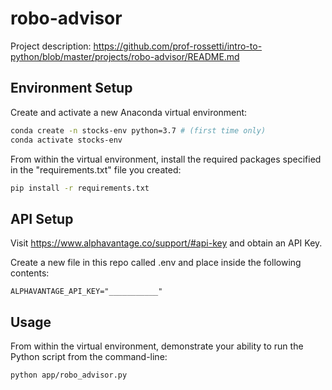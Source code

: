 # robo-advisor

Project description: https://github.com/prof-rossetti/intro-to-python/blob/master/projects/robo-advisor/README.md

## Environment Setup

Create and activate a new Anaconda virtual environment:

```sh
conda create -n stocks-env python=3.7 # (first time only)
conda activate stocks-env
```

From within the virtual environment, install the required packages specified in the "requirements.txt" file you created:

```sh
pip install -r requirements.txt
```

## API Setup

Visit https://www.alphavantage.co/support/#api-key and obtain an API Key.


Create a new file in this repo called .env and place inside the following contents:

```
ALPHAVANTAGE_API_KEY="___________"
```

## Usage

From within the virtual environment, demonstrate your ability to run the Python script from the command-line:

```sh
python app/robo_advisor.py
```